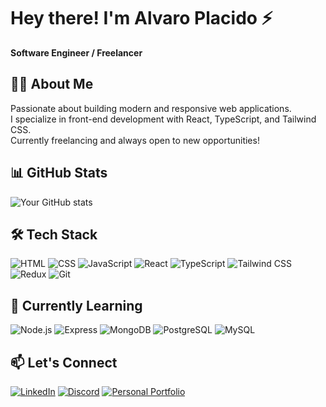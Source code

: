 # Hey there! I'm Alvaro Placido ⚡
**Software Engineer / Freelancer**

## 👨‍💻 About Me  
Passionate about building modern and responsive web applications.  
I specialize in front-end development with React, TypeScript, and Tailwind CSS.  
Currently freelancing and always open to new opportunities!

## 📊 GitHub Stats

![Your GitHub stats](https://github-readme-stats.vercel.app/api?username=AlvaroP2003&show_icons=true&theme=tokyonight)


## 🛠️ Tech Stack  
![HTML](https://img.shields.io/badge/HTML5-E34F26?style=flat&logo=html5&logoColor=white)
![CSS](https://img.shields.io/badge/CSS3-1572B6?style=flat&logo=css3&logoColor=white)
![JavaScript](https://img.shields.io/badge/JavaScript-F7DF1E?style=flat&logo=javascript&logoColor=black)
![React](https://img.shields.io/badge/React-61DAFB?style=flat&logo=react&logoColor=black)
![TypeScript](https://img.shields.io/badge/TypeScript-3178C6?style=flat&logo=typescript&logoColor=white)
![Tailwind CSS](https://img.shields.io/badge/Tailwind_CSS-38B2AC?style=flat&logo=tailwind-css&logoColor=white)
![Redux](https://img.shields.io/badge/Redux-764ABC?style=flat&logo=redux&logoColor=white)
![Git](https://img.shields.io/badge/Git-F05032?style=flat&logo=git&logoColor=white)


## 🧠 Currently Learning
![Node.js](https://img.shields.io/badge/Node.js-339933?style=flat&logo=nodedotjs&logoColor=white)
![Express](https://img.shields.io/badge/Express-000000?style=flat&logo=express&logoColor=white)
![MongoDB](https://img.shields.io/badge/MongoDB-47A248?style=flat&logo=mongodb&logoColor=white)
![PostgreSQL](https://img.shields.io/badge/PostgreSQL-4169E1?style=flat&logo=postgresql&logoColor=white)
![MySQL](https://img.shields.io/badge/MySQL-4479A1?style=flat&logo=mysql&logoColor=white)


## 📫 Let's Connect  
<a href="https://www.linkedin.com/in/alvaro-placido-226887206/">[![LinkedIn](https://img.shields.io/badge/LinkedIn-0A66C2?style=flat&logo=linkedin&logoColor=white)](https://linkedin.com/in/yourprofile)</a>
<a href="https://discordapp.com/users/1090206007612944444">[![Discord](https://img.shields.io/badge/Discord-5865F2?style=flat&logo=discord&logoColor=white)](https://discord.com/users/your-discord-id)</a>
<a href="[https://alvaro-placido.netlify.app](https://alvaro-placido.netlify.app/)">[![Personal Portfolio](https://img.shields.io/badge/Portfolio-000?style=flat&logo=web&logoColor=white)](https://yourportfolio.com)</a>

<!--
**AlvaroP2003/AlvaroP2003** is a ✨ _special_ ✨ repository because its `README.md` (this file) appears on your GitHub profile.

Here are some ideas to get you started:

- 🔭 I’m currently working on ...
- 🌱 I’m currently learning ...
- 👯 I’m looking to collaborate on ...
- 🤔 I’m looking for help with ...
- 💬 Ask me about ...
- 📫 How to reach me: ...
- 😄 Pronouns: ...
- ⚡ Fun fact: ...
-->
